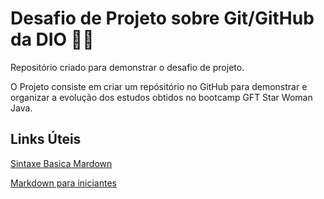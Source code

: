 # Desafio de Projeto sobre Git/GitHub da DIO 👩‍🎓
Repositório criado para demonstrar o desafio de projeto.

O Projeto consiste em criar um repósitório no GitHub para demonstrar e organizar a evolução dos estudos obtidos no bootcamp GFT Star Woman Java.

## Links Úteis
[Sintaxe Basica Mardown](https://www.markdownguide.org/basic-syntax/)

[Markdown para iniciantes](https://criajogo.com/o-que-e-markdown-tutorial-facil-para-iniciantes/)


